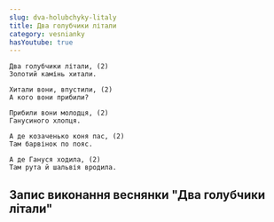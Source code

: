 ```yaml
---
slug: dva-holubchyky-litaly
title: Два голубчики літали
category: vesnianky
hasYoutube: true
---
```

```
Два голубчики літали, (2)
Золотий камінь хитали.
```

```
Хитали вони, впустили, (2)
А кого вони прибили?
```

```
Прибили вони молодця, (2)
Ганусиного хлопця.
```

```
А де козаченько коня пас, (2)
Там барвінок по пояс.
```

```
А де Гануся ходила, (2)
Там рута й шальвія вродила.
```

## Запис виконання веснянки "Два голубчики літали"

<YoutubeIframe id="2r_hxc5Cjq8" className="md:w-4/5" />
